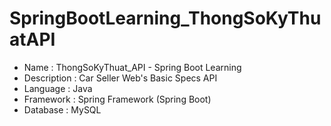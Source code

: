# SpringBootLearning_ThongSoKyThuatAPI
- Name : ThongSoKyThuat_API - Spring Boot Learning
- Description : Car Seller Web's  Basic Specs API 
- Language : Java
- Framework : Spring Framework (Spring Boot)
- Database : MySQL
